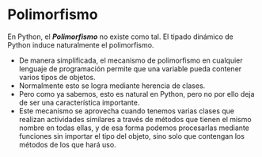 Polimorfismo
=============

En Python, el ***Polimorfismo*** no existe como tal. El tipado dinámico de Python induce naturalmente el polimorfismo.
* De manera simplificada, el mecanismo de polimorfismo en cualquier lenguaje de programación permite que una variable pueda contener varios tipos de objetos.
* Normalmente esto se logra mediante herencia de clases.
* Pero como ya sabemos, esto es natural en Python, pero no por ello deja de ser una característica importante.
* Este mecanismo se aprovecha cuando tenemos varias clases que realizan actividades similares a través de métodos que tienen el mismo nombre en todas ellas, y de esa forma podemos procesarlas mediante funciones sin importar el tipo del objeto, sino solo que contengan los métodos de los que hará uso.

